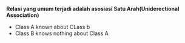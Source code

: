 **Relasi yang umum terjadi adalah asosiasi Satu Arah(Uniderectional Association)**
- Class A known about CLass b
- Class B knows nothing about Class A
